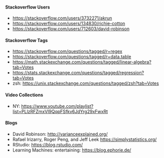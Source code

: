 


####  Stackoverflow Users
  *  https://stackoverflow.com/users/3732271/akrun
  *  https://stackoverflow.com/users/134830/richie-cotton
  *  https://stackoverflow.com/users/712603/david-robinson

####  Stackoverflow Tags
  *  https://stackoverflow.com/questions/tagged/r+regex
  *  https://stackoverflow.com/questions/tagged/r+data.table
  *  https://math.stackexchange.com/questions/tagged/linear-algebra?tab=Votes
  *  https://stats.stackexchange.com/questions/tagged/regression?tab=Votes
  *  zsh: https://unix.stackexchange.com/questions/tagged/zsh?tab=Votes

####  Video Collections
  *  NY: https://www.youtube.com/playlist?list=PLlzRFZmxVl9QqpFSfkv6JdYrg29xFwxRt


#### Blogs
  *  David Robinson: http://varianceexplained.org/
  *  Rafael Irizarry, Roger Peng, and Jeff Leek https://simplystatistics.org/
  *  RStudio:  https://blog.rstudio.com/
  *  Learning Machines: entertaining: https://blog.ephorie.de/ 
